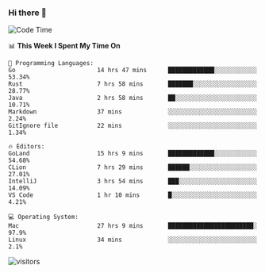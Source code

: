 ### Hi there 👋

<!--
**CrazyCollin/crazycollin** is a ✨ _special_ ✨ repository because its `README.md` (this file) appears on your GitHub profile.

Here are some ideas to get you started:

- 🔭 I’m currently working on ...
- 🌱 I’m currently learning ...
- 👯 I’m looking to collaborate on ...
- 🤔 I’m looking for help with ...
- 💬 Ask me about ...
- 📫 How to reach me: ...
- 😄 Pronouns: ...
- ⚡ Fun fact: ...
-->

<!--START_SECTION:waka-->
![Code Time](http://img.shields.io/badge/Code%20Time-101%20hrs%2027%20mins-blue)

📊 **This Week I Spent My Time On** 

```text
💬 Programming Languages: 
Go                       14 hrs 47 mins      █████████████░░░░░░░░░░░░   53.34% 
Rust                     7 hrs 58 mins       ███████░░░░░░░░░░░░░░░░░░   28.77% 
Java                     2 hrs 58 mins       ██░░░░░░░░░░░░░░░░░░░░░░░   10.71% 
Markdown                 37 mins             ░░░░░░░░░░░░░░░░░░░░░░░░░   2.24% 
GitIgnore file           22 mins             ░░░░░░░░░░░░░░░░░░░░░░░░░   1.34%

🔥 Editors: 
GoLand                   15 hrs 9 mins       █████████████░░░░░░░░░░░░   54.68% 
CLion                    7 hrs 29 mins       ██████░░░░░░░░░░░░░░░░░░░   27.01% 
IntelliJ                 3 hrs 54 mins       ███░░░░░░░░░░░░░░░░░░░░░░   14.09% 
VS Code                  1 hr 10 mins        █░░░░░░░░░░░░░░░░░░░░░░░░   4.21%

💻 Operating System: 
Mac                      27 hrs 9 mins       ████████████████████████░   97.9% 
Linux                    34 mins             ░░░░░░░░░░░░░░░░░░░░░░░░░   2.1%

```


<!--END_SECTION:waka-->


![visitors](https://visitor-badge.glitch.me/badge?page_id=crazycollin.crazycollin&left_color=green&right_color=red)

